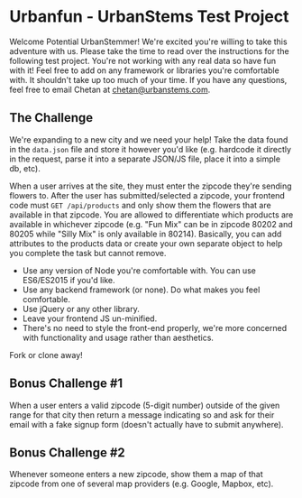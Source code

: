 # Urbanfun - UrbanStems Test Project

Welcome Potential UrbanStemmer! We're excited you're willing to take this adventure with us. Please take the time to read over the instructions for the following test project. You're not working with any real data so have fun with it! Feel free to add on any framework or libraries you're comfortable with. It shouldn't take up too much of your time. If you have any questions, feel free to email Chetan at chetan@urbanstems.com.

## The Challenge

We're expanding to a new city and we need your help! Take the data found in the `data.json` file and store it however you'd like (e.g. hardcode it directly in the request, parse it into a separate JSON/JS file, place it into a simple db, etc).

When a user arrives at the site, they must enter the zipcode they're sending flowers to. After the user has submitted/selected a zipcode, your frontend code must `GET /api/products` and only show them the flowers that are available in that zipcode. You are allowed to differentiate which products are available in whichever zipcode (e.g. "Fun Mix" can be in zipcode 80202 and 80205 while "Silly Mix" is only available in 80214). Basically, you can add attributes to the products data or create your own separate object to help you complete the task but cannot remove.

- Use any version of Node you're comfortable with. You can use ES6/ES2015 if you'd like.
- Use any backend framework (or none). Do what makes you feel comfortable.
- Use jQuery or any other library.
- Leave your frontend JS un-minified.
- There's no need to style the front-end properly, we're more concerned with functionality and usage rather than aesthetics.

Fork or clone away!

## Bonus Challenge #1

When a user enters a valid zipcode (5-digit number) outside of the given range for that city then return a message indicating so and ask for their email with a fake signup form (doesn't actually have to submit anywhere).

## Bonus Challenge #2

Whenever someone enters a new zipcode, show them a map of that zipcode from one of several map providers (e.g. Google, Mapbox, etc).